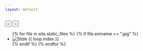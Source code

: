 ```yaml
---
layout: default
---
```


<div class="slider-wrapper">
  <button class="slide-arrow" id="slide-arrow-prev">&#8249;</button>
  <button class="slide-arrow" id="slide-arrow-next">&#8250;</button>
  <ul class="slides-container" id="slides-container">
    {% for file in site.static_files %}
    {% if file.extname == ".jpg" %}
        <li class="slide">
            <img src="{{ file.path | relative_url }}" alt="Slide {{ loop.index }}">
        </li>
    {% endif %}
    {% endfor %}
  </ul>
</div>